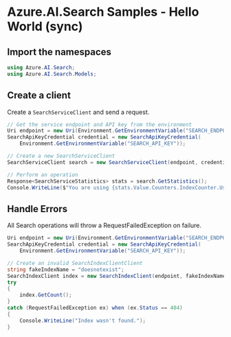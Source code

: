 # Azure.AI.Search Samples - Hello World (sync)

## Import the namespaces
```C# Snippet:Azure_AI_Search_Tests_Samples_Namespaces
using Azure.AI.Search;
using Azure.AI.Search.Models;
```

## Create a client
Create a `SearchServiceClient` and send a request.
```C# Snippet:Azure_AI_Search_Tests_Samples_CreateClient
// Get the service endpoint and API key from the environment
Uri endpoint = new Uri(Environment.GetEnvironmentVariable("SEARCH_ENDPOINT"));
SearchApiKeyCredential credential = new SearchApiKeyCredential(
    Environment.GetEnvironmentVariable("SEARCH_API_KEY"));

// Create a new SearchServiceClient
SearchServiceClient search = new SearchServiceClient(endpoint, credential);

// Perform an operation
Response<SearchServiceStatistics> stats = search.GetStatistics();
Console.WriteLine($"You are using {stats.Value.Counters.IndexCounter.Usage} indexes.");
```

## Handle Errors
All Search operations will throw a RequestFailedException on failure.
```C# Snippet:Azure_AI_Search_Tests_Samples_HandleErrors
Uri endpoint = new Uri(Environment.GetEnvironmentVariable("SEARCH_ENDPOINT"));
SearchApiKeyCredential credential = new SearchApiKeyCredential(
    Environment.GetEnvironmentVariable("SEARCH_API_KEY"));

// Create an invalid SearchIndexClientClient
string fakeIndexName = "doesnotexist";
SearchIndexClient index = new SearchIndexClient(endpoint, fakeIndexName, credential);
try
{
    index.GetCount();
}
catch (RequestFailedException ex) when (ex.Status == 404)
{
    Console.WriteLine("Index wasn't found.");
}
```